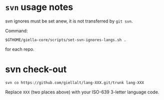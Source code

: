 # `svn` usage notes

svn ignores must be set anew, it is not transferred by `git svn`.

Command:

```
$GTHOME/giella-core/scripts/set-svn-ignores-langs.sh .
```

for each repo.

# svn check-out

```
svn co https://github.com/giellalt/lang-XXX.git/trunk lang-XXX
```

Replace `XXX` (two places above) with your ISO-639 3-letter language code.
